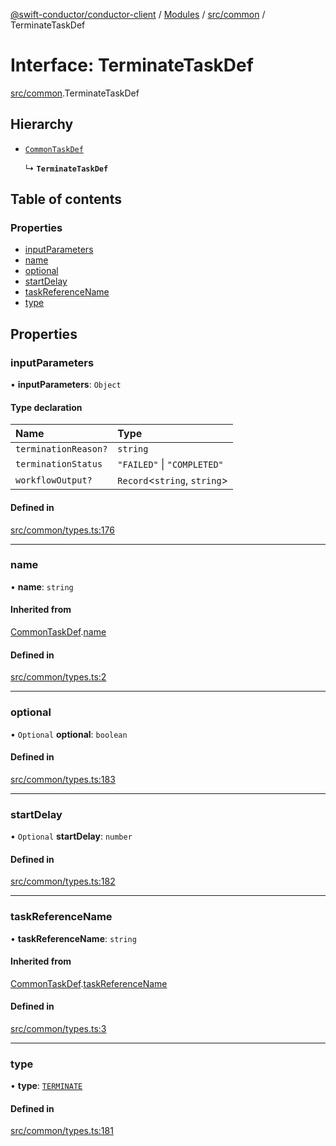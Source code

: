[@swift-conductor/conductor-client](../README.md) / [Modules](../modules.md) / [src/common](../modules/src_common.md) / TerminateTaskDef

# Interface: TerminateTaskDef

[src/common](../modules/src_common.md).TerminateTaskDef

## Hierarchy

- [`CommonTaskDef`](src_common.CommonTaskDef.md)

  ↳ **`TerminateTaskDef`**

## Table of contents

### Properties

- [inputParameters](src_common.TerminateTaskDef.md#inputparameters)
- [name](src_common.TerminateTaskDef.md#name)
- [optional](src_common.TerminateTaskDef.md#optional)
- [startDelay](src_common.TerminateTaskDef.md#startdelay)
- [taskReferenceName](src_common.TerminateTaskDef.md#taskreferencename)
- [type](src_common.TerminateTaskDef.md#type)

## Properties

### inputParameters

• **inputParameters**: `Object`

#### Type declaration

| Name | Type |
| :------ | :------ |
| `terminationReason?` | `string` |
| `terminationStatus` | ``"FAILED"`` \| ``"COMPLETED"`` |
| `workflowOutput?` | `Record`\<`string`, `string`\> |

#### Defined in

[src/common/types.ts:176](https://github.com/swift-conductor/conductor-client-typescript/blob/9866b7c/src/common/types.ts#L176)

___

### name

• **name**: `string`

#### Inherited from

[CommonTaskDef](src_common.CommonTaskDef.md).[name](src_common.CommonTaskDef.md#name)

#### Defined in

[src/common/types.ts:2](https://github.com/swift-conductor/conductor-client-typescript/blob/9866b7c/src/common/types.ts#L2)

___

### optional

• `Optional` **optional**: `boolean`

#### Defined in

[src/common/types.ts:183](https://github.com/swift-conductor/conductor-client-typescript/blob/9866b7c/src/common/types.ts#L183)

___

### startDelay

• `Optional` **startDelay**: `number`

#### Defined in

[src/common/types.ts:182](https://github.com/swift-conductor/conductor-client-typescript/blob/9866b7c/src/common/types.ts#L182)

___

### taskReferenceName

• **taskReferenceName**: `string`

#### Inherited from

[CommonTaskDef](src_common.CommonTaskDef.md).[taskReferenceName](src_common.CommonTaskDef.md#taskreferencename)

#### Defined in

[src/common/types.ts:3](https://github.com/swift-conductor/conductor-client-typescript/blob/9866b7c/src/common/types.ts#L3)

___

### type

• **type**: [`TERMINATE`](../enums/src_common.TaskType.md#terminate)

#### Defined in

[src/common/types.ts:181](https://github.com/swift-conductor/conductor-client-typescript/blob/9866b7c/src/common/types.ts#L181)

